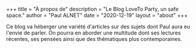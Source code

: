 +++
title = "À propos de"
description = "Le Blog LoveTo Party, un safe space."
author = "Paul ALNET"
date = "2020-12-19"
layout = "about"
+++

Ce blog va héberger une variété d'articles sur des sujets dont Paul aura eu
l'envie de parler.
On pourra en aborder une multitude dont ses lectures récentes, ses pensées ainsi
que des thématiques plus contemporaines.

